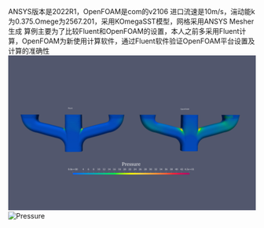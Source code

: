 ANSYS版本是2022R1，OpenFOAM是com的v2106
进口流速是10m/s，湍动能k为0.375.Omege为2567.201，采用KOmegaSST模型，网格采用ANSYS Mesher生成
算例主要为了比较Fluent和OpenFOAM的设置，本人之前多采用Fluent计算，OpenFOAM为新使用计算软件，通过Fluent软件验证OpenFOAM平台设置及计算的准确性
![Pressure1](https://github.com/MemoriseXuxu/OpenFOAM_Tutorials/blob/master/Manifold/Pressure.jpeg)
![Pressure](https://user-images.githubusercontent.com/48404183/156930540-03ab84fd-c8c5-490e-a15a-77a88a9cd21e.jpeg)
